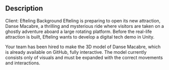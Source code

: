 # <Case Study: Danse Macabre Tech Demo>

## Description

Client: Efteling
Background
Efteling is preparing to open its new attraction, Danse Macabre, a thrilling and mysterious ride where visitors are taken on a ghostly adventure aboard a large rotating platform. Before the real-life attraction is built, Efteling wants to develop a digital tech demo in Unity.

Your team has been hired to make the 3D model of Danse Macabre, which is already available on GitHub, fully interactive. The model currently consists only of visuals and must be expanded with the correct movements and interactions.
